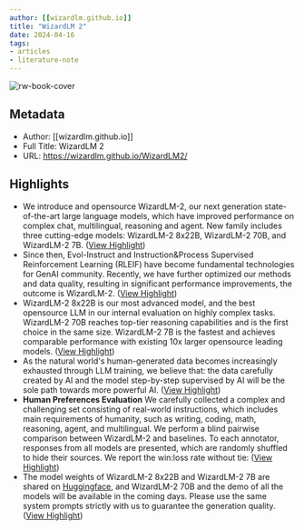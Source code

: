 ```yaml
---
author: [[wizardlm.github.io]]
title: "WizardLM 2"
date: 2024-04-16
tags: 
- articles
- literature-note
---
```

![rw-book-cover](https://wizardlm.github.io/WizardLM2/static/image/your_banner_image.png)

## Metadata
- Author: [[wizardlm.github.io]]
- Full Title: WizardLM 2
- URL: https://wizardlm.github.io/WizardLM2/

## Highlights
- We introduce and opensource WizardLM-2, our next generation state-of-the-art large language models, which have improved performance on complex chat, multilingual, reasoning and agent. New family includes three cutting-edge models: WizardLM-2 8x22B, WizardLM-2 70B, and WizardLM-2 7B. ([View Highlight](https://read.readwise.io/read/01hvhtcv4a44w6m0jps4evnjmb))
- Since then, Evol-Instruct and Instruction&Process Supervised Reinforcement Learning (RLEIF) have become fundamental technologies for GenAI community. Recently, we have further optimized our methods and data quality, resulting in significant performance improvements, the outcome is WizardLM-2. ([View Highlight](https://read.readwise.io/read/01hvhtd4yfmd5zekah6g92ba91))
- WizardLM-2 8x22B is our most advanced model, and the best opensource LLM in our internal evaluation on highly complex tasks. WizardLM-2 70B reaches top-tier reasoning capabilities and is the first choice in the same size. WizardLM-2 7B is the fastest and achieves comparable performance with existing 10x larger opensource leading models. ([View Highlight](https://read.readwise.io/read/01hvhtdb2st1ena2wm4ztwx54w))
- As the natural world's human-generated data becomes increasingly exhausted through LLM training, we believe that: the data carefully created by AI and the model step-by-step supervised by AI will be the sole path towards more powerful AI. ([View Highlight](https://read.readwise.io/read/01hvhtdvtd0j57hg1mcfxfp716))
- **Human Preferences Evaluation** 
  We carefully collected a complex and challenging set consisting of real-world instructions, which includes main requirements of humanity, such as writing, coding, math, reasoning, agent, and multilingual. We perform a blind pairwise comparison between WizardLM-2 and baselines. To each annotator, responses from all models are presented, which are randomly shuffled to hide their sources. We report the win:loss rate without tie: ([View Highlight](https://read.readwise.io/read/01hvhtf3jx0b9ckc52f2kma3sz))
- The model weights of WizardLM-2 8x22B and WizardLM-2 7B are shared on [Huggingface](https://huggingface.co/collections/microsoft/wizardlm-2-661d403f71e6c8257dbd598a), and WizardLM-2 70B and the demo of all the models will be available in the coming days. Please use the same system prompts strictly with us to guarantee the generation quality. ([View Highlight](https://read.readwise.io/read/01hvhtgfvdbqk8c4jr3qcnrvzs))
